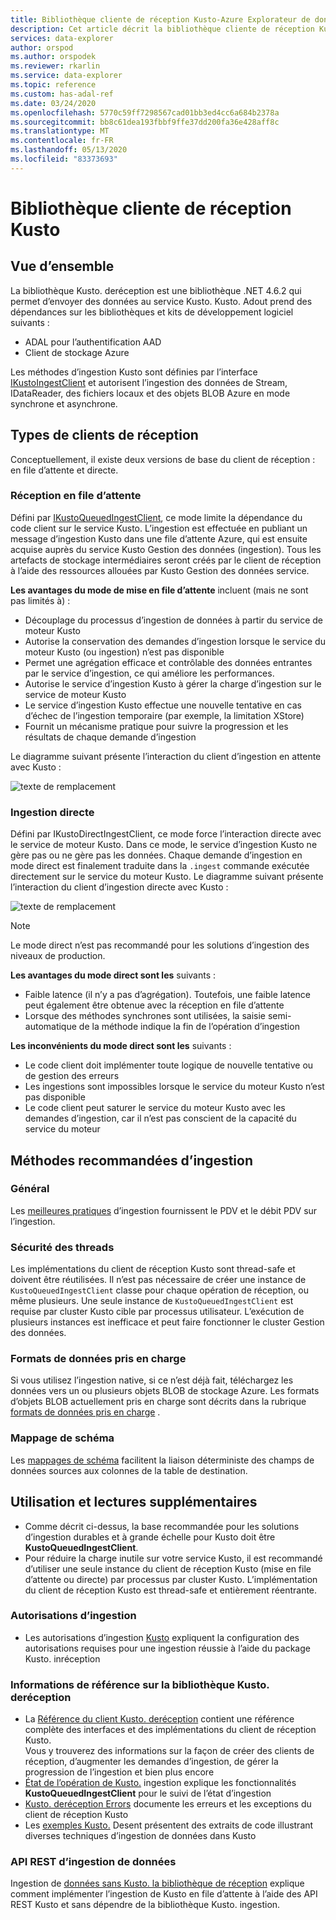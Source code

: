 ```yaml
---
title: Bibliothèque cliente de réception Kusto-Azure Explorateur de données | Microsoft Docs
description: Cet article décrit la bibliothèque cliente de réception Kusto dans Azure Explorateur de données.
services: data-explorer
author: orspod
ms.author: orspodek
ms.reviewer: rkarlin
ms.service: data-explorer
ms.topic: reference
ms.custom: has-adal-ref
ms.date: 03/24/2020
ms.openlocfilehash: 5770c59ff7298567cad01bb3ed4cc6a684b2378a
ms.sourcegitcommit: bb8c61dea193fbbf9ffe37dd200fa36e428aff8c
ms.translationtype: MT
ms.contentlocale: fr-FR
ms.lasthandoff: 05/13/2020
ms.locfileid: "83373693"
---
```

# <a name="kusto-ingest-client-library"></a>Bibliothèque cliente de réception Kusto

## <a name="overview"></a>Vue d’ensemble
La bibliothèque Kusto. deréception est une bibliothèque .NET 4.6.2 qui permet d’envoyer des données au service Kusto.
Kusto. Adout prend des dépendances sur les bibliothèques et kits de développement logiciel suivants :

* ADAL pour l’authentification AAD
* Client de stockage Azure

Les méthodes d’ingestion Kusto sont définies par l’interface [IKustoIngestClient](kusto-ingest-client-reference.md#interface-ikustoingestclient) et autorisent l’ingestion des données de Stream, IDataReader, des fichiers locaux et des objets BLOB Azure en mode synchrone et asynchrone.

## <a name="ingest-client-flavors"></a>Types de clients de réception
Conceptuellement, il existe deux versions de base du client de réception : en file d’attente et directe.

### <a name="queued-ingestion"></a>Réception en file d’attente
Défini par [IKustoQueuedIngestClient](kusto-ingest-client-reference.md#interface-ikustoqueuedingestclient), ce mode limite la dépendance du code client sur le service Kusto. L’ingestion est effectuée en publiant un message d’ingestion Kusto dans une file d’attente Azure, qui est ensuite acquise auprès du service Kusto Gestion des données (ingestion). Tous les artefacts de stockage intermédiaires seront créés par le client de réception à l’aide des ressources allouées par Kusto Gestion des données service.

**Les avantages du mode de mise en file d’attente** incluent (mais ne sont pas limités à) :

* Découplage du processus d’ingestion de données à partir du service de moteur Kusto
* Autorise la conservation des demandes d’ingestion lorsque le service du moteur Kusto (ou ingestion) n’est pas disponible
* Permet une agrégation efficace et contrôlable des données entrantes par le service d’ingestion, ce qui améliore les performances.
* Autorise le service d’ingestion Kusto à gérer la charge d’ingestion sur le service de moteur Kusto
* Le service d’ingestion Kusto effectue une nouvelle tentative en cas d’échec de l’ingestion temporaire (par exemple, la limitation XStore)
* Fournit un mécanisme pratique pour suivre la progression et les résultats de chaque demande d’ingestion

Le diagramme suivant présente l’interaction du client d’ingestion en attente avec Kusto :

![texte de remplacement](../images/queued-ingest.jpg "en attente-réception")

### <a name="direct-ingestion"></a>Ingestion directe
Défini par IKustoDirectIngestClient, ce mode force l’interaction directe avec le service de moteur Kusto. Dans ce mode, le service d’ingestion Kusto ne gère pas ou ne gère pas les données. Chaque demande d’ingestion en mode direct est finalement traduite dans la `.ingest` commande exécutée directement sur le service du moteur Kusto.
Le diagramme suivant présente l’interaction du client d’ingestion directe avec Kusto :

![texte de remplacement](../images/direct-ingest.jpg "réception directe")

> [!NOTE]
> Le mode direct n’est pas recommandé pour les solutions d’ingestion des niveaux de production.

**Les avantages du mode direct sont les** suivants :

* Faible latence (il n’y a pas d’agrégation). Toutefois, une faible latence peut également être obtenue avec la réception en file d’attente
* Lorsque des méthodes synchrones sont utilisées, la saisie semi-automatique de la méthode indique la fin de l’opération d’ingestion

**Les inconvénients du mode direct sont les** suivants :

* Le code client doit implémenter toute logique de nouvelle tentative ou de gestion des erreurs
* Les ingestions sont impossibles lorsque le service du moteur Kusto n’est pas disponible
* Le code client peut saturer le service du moteur Kusto avec les demandes d’ingestion, car il n’est pas conscient de la capacité du service du moteur

## <a name="ingestion-best-practices"></a>Méthodes recommandées d’ingestion

### <a name="general"></a>Général
Les [meilleures pratiques](kusto-ingest-best-practices.md) d’ingestion fournissent le PDV et le débit PDV sur l’ingestion.

### <a name="thread-safety"></a>Sécurité des threads
Les implémentations du client de réception Kusto sont thread-safe et doivent être réutilisées. Il n’est pas nécessaire de créer une instance de `KustoQueuedIngestClient` classe pour chaque opération de réception, ou même plusieurs. Une seule instance de `KustoQueuedIngestClient` est requise par cluster Kusto cible par processus utilisateur. L’exécution de plusieurs instances est inefficace et peut faire fonctionner le cluster Gestion des données.

### <a name="supported-data-formats"></a>Formats de données pris en charge
Si vous utilisez l’ingestion native, si ce n’est déjà fait, téléchargez les données vers un ou plusieurs objets BLOB de stockage Azure. Les formats d’objets BLOB actuellement pris en charge sont décrits dans la rubrique [formats de données pris en charge](../../../ingestion-supported-formats.md) .

### <a name="schema-mapping"></a>Mappage de schéma
Les [mappages de schéma](../../management/mappings.md) facilitent la liaison déterministe des champs de données sources aux colonnes de la table de destination.

## <a name="usage-and-further-reading"></a>Utilisation et lectures supplémentaires

* Comme décrit ci-dessus, la base recommandée pour les solutions d’ingestion durables et à grande échelle pour Kusto doit être **KustoQueuedIngestClient**.
* Pour réduire la charge inutile sur votre service Kusto, il est recommandé d’utiliser une seule instance du client de réception Kusto (mise en file d’attente ou directe) par processus par cluster Kusto. L’implémentation du client de réception Kusto est thread-safe et entièrement réentrante.

### <a name="ingestion-permissions"></a>Autorisations d’ingestion
* Les autorisations d’ingestion [Kusto](kusto-ingest-client-permissions.md) expliquent la configuration des autorisations requises pour une ingestion réussie à l’aide du package Kusto. inréception

### <a name="kustoingest-library-reference"></a>Informations de référence sur la bibliothèque Kusto. deréception
* La [Référence du client Kusto. deréception](kusto-ingest-client-reference.md) contient une référence complète des interfaces et des implémentations du client de réception Kusto.<BR>Vous y trouverez des informations sur la façon de créer des clients de réception, d’augmenter les demandes d’ingestion, de gérer la progression de l’ingestion et bien plus encore
* [État de l’opération de Kusto.](kusto-ingest-client-status.md) ingestion explique les fonctionnalités **KustoQueuedIngestClient** pour le suivi de l’état d’ingestion
* [Kusto. deréception Errors](kusto-ingest-client-errors.md) documente les erreurs et les exceptions du client de réception Kusto
* Les [exemples Kusto.](kusto-ingest-client-examples.md) Desent présentent des extraits de code illustrant diverses techniques d’ingestion de données dans Kusto

### <a name="data-ingestion-rest-apis"></a>API REST d’ingestion de données
Ingestion de [données sans Kusto. la bibliothèque de réception](kusto-ingest-client-rest.md) explique comment implémenter l’ingestion de Kusto en file d’attente à l’aide des API REST Kusto et sans dépendre de la bibliothèque Kusto. ingestion.
